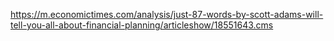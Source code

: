  https://m.economictimes.com/analysis/just-87-words-by-scott-adams-will-tell-you-all-about-financial-planning/articleshow/18551643.cms 